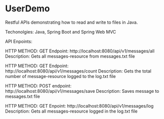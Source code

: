 # UserDemo
Restful APIs demonstrating how to read and write to files in Java.

Techonolgies: Java, Spring Boot and Spring Web MVC


API Enpoints:

HTTP METHOD: GET
Endpoint: http://localhost:8080/api/v1/messages/all
Description: Gets all messages-resource from messages.txt file


HTTP METHOD: GET
Endpoint: http://localhost:8080/api/v1/messages/count
Description: Gets the total number of message-resource logged to the log.txt file


HTTP METHOD: POST
endpoint: http://localhost:8080/api/v1/messages/save
Description: Saves message to messages.txt file


HTTP METHOD: GET
Enpoint: http://localhost:8080/api/v1/messages/log
Description: Gets all messages-resource logged in the log.txt file
